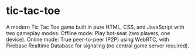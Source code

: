 # tic-tac-toe
A modern Tic Tac Toe game built in pure HTML, CSS, and JavaScript with two gameplay modes:  Offline mode: Play hot-seat (two players, one device).  Online mode: True peer-to-peer (P2P) using WebRTC, with Firebase Realtime Database for signaling (no central game server required).
